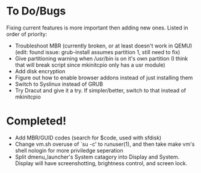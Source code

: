 # To Do/Bugs
Fixing current features is more important then adding new ones. Listed in order of priority:<br>

* Troubleshoot MBR (currently broken, or at least doesn't work in QEMU) (edit: found issue: grub-install assumes partition 1, still need to fix)
* Give partitioning warning when /usr/bin is on it's own partition (I think that will break script since mkinitcpio only has a usr module)
* Add disk encryption
* Figure out how to enable browser addons instead of just installing them
* Switch to Syslinux instead of GRUB
* Try Dracut and give it a try. If simpler/better, switch to that instead of mkinitcpio

# Completed!
* Add MBR/GUID codes (search for $code, used with sfdisk)
* Change vm.sh overuse of `su -c' to runuser(1), and then take make vm's shell nologin for more priviledge seperation
* Split dmenu_launcher's System catagory into Display and System. Display will have screenshotting, brightness control, and screen lock.
